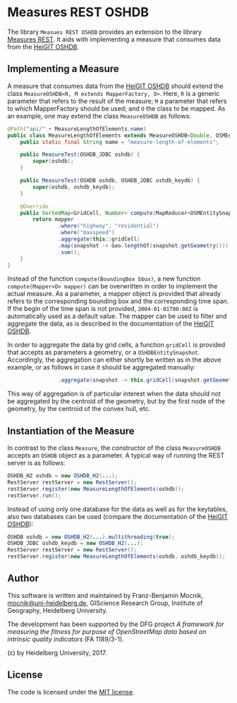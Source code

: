 # Measures REST OSHDB

The library `Measues REST OSHDB` provides an extension to the library [Measures REST](https://github.com/giscience/measures-rest).  It aids with implementing a measure that consumes data from the [HeiGIT OSHDB](???).

## Implementing a Measure

A measure that consumes data from the [HeiGIT OSHDB](???) should extend the class `MeasureOSHDB<R, M extends MapperFactory, O>`.  Here, `R` is a generic parameter that refers to the result of the measure; `M` a parameter that refers to which MapperFactory should be used; and `O` the class to be mapped. As an example, one may extend the class `MeasureOSHDB` as follows:

```java
@Path("api/" + MeasureLengthOfElements.name)
public class MeasureLengthOfElements extends MeasureOSHDB<Double, OSMEntitySnapshotMapper, OSMEntitySnapshot> {
    public static final String name = "measure-length-of-elements";

    public MeasureTest(OSHDB_JDBC oshdb) {
        super(oshdb);
    }

    public MeasureTest(OSHDB oshdb, OSHDB_JDBC oshdb_keydb) {
        super(oshdb, oshdb_keydb);
    }

    @Override
    public SortedMap<GridCell, Number> compute(MapReducer<OSMEntitySnapshot> mapper) throws Exception {
        return mapper
                .where("highway", "residential")
                .where("maxspeed")
                .aggregate(this::gridCell)
                .map(snapshot -> Geo.lengthOf(snapshot.getGeometry()))
                .sum();
    }
}
```

Instead of the function `compute(BoundingBox bbox)`, a new function `compute(Mapper<O> mapper)` can be overwritten in order to implement the actual measure.  As a parameter, a mapper object is provided that already refers to the corresponding bounding box and the corresponding time span.  If the begin of the time span is not provided, `2004-01-01T00:00Z` is automatically used as a default value.  The mapper can be used to filter and aggregate the data, as is described in the documentation of the [HeiGIT OSHDB](???).

In order to aggregate the data by grid cells, a function `gridCell` is provided that accepts as parameters a geometry, or a `OSHDBEntitySnapshot`.  Accordingly, the aggregation can either shortly be written as in the above example, or as follows in case it should be aggregated manually:

```java
                .aggregate(snapshot -> this.gridCell(snapshot.getGeometry()))
```
This way of aggregation is of particular interest when the data should not be aggregated by the centroid of the geometry, but by the first node of the geometry, by the centroid of the convex hull, etc.

## Instantiation of the Measure

In contrast to the class `Measure`, the constructor of the class `MeasureOSHDB` accepts an `OSHDB` object as a parameter.  A typical way of running the REST server is as follows:

```java
OSHDB_H2 oshdb = new OSHDB_H2(...);
RestServer restServer = new RestServer();
restServer.register(new MeasureLengthOfElements(oshdb));
restServer.run();
```

Instead of using only one database for the data as well as for the keytables, also two databases can be used (compare the documentation of the [HeiGIT OSHDB](???)):

```java
OSHDB oshdb = new OSHDB_H2(...).multithreading(true);
OSHDB_JDBC oshdb_keydb = new OSHDB_H2(...);
RestServer restServer = new RestServer();
restServer.register(new MeasureLengthOfElements(oshdb, oshdb_keydb));
```

## Author

This software is written and maintained by Franz-Benjamin Mocnik, <mocnik@uni-heidelberg.de>, GIScience Research Group, Institute of Geography, Heidelberg University.

The development has been supported by the DFG project *A framework for measuring the fitness for purpose of OpenStreetMap data based on intrinsic quality indicators* (FA 1189/3-1).

(c) by Heidelberg University, 2017.

## License

The code is licensed under the [MIT license](https://github.com/giscience/measures-rest-oshdb/blob/master/LICENSE.md).
